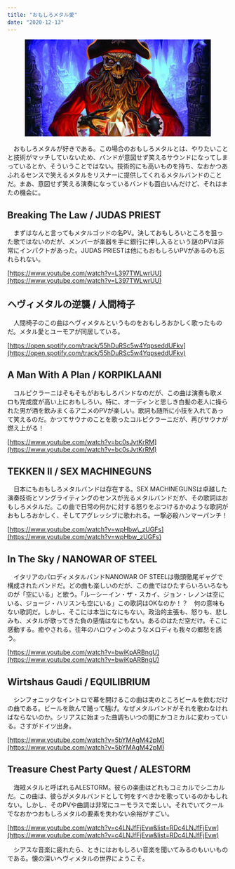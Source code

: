```yaml
---
title: "おもしろメタル愛"
date: "2020-12-13"
---
```


<figure>

![](assets/n98f78fc28943_7d87ae304271e57b384e5006d7dde1ed.png)

</figure>

　おもしろメタルが好きである。この場合のおもしろメタルとは、やりたいことと技術がマッチしていないため、バンドが意図せず笑えるサウンドになってしまっているとか、そういうことではない。技術的にも高いものを持ち、なおかつあふれるセンスで笑えるメタルをリスナーに提供してくれるメタルバンドのことだ。まあ、意図せず笑える演奏になっているバンドも面白いんだけど、それはまたの機会に。

## Breaking The Law / JUDAS PRIEST

　まずはなんと言ってもメタルゴッドの名PV。決しておもしろいところを狙った歌ではないのだが、メンバーが楽器を手に銀行に押し入るという謎のPVは非常にインパクトがあった。JUDAS PRIESTは他にもおもしろいPVがあるのも忘れられない。

[https://www.youtube.com/watch?v=L397TWLwrUU](https://www.youtube.com/watch?v=L397TWLwrUU)

## ヘヴィメタルの逆襲 / 人間椅子

　人間椅子のこの曲はヘヴィメタルというものをおもしろおかしく歌ったものだ。メタル愛とユーモアが同居している。

[https://open.spotify.com/track/55hDuRSc5w4YqpseddUFkv](https://open.spotify.com/track/55hDuRSc5w4YqpseddUFkv)

## A Man With A Plan / KORPIKLAANI

　コルピクラーニはそもそもがおもしろバンドなのだが、この曲は演奏も歌メロも完成度が高い上におもしろい。特に、オーディンと思しき白髪の老人に操られた男が酒を飲みまくるアニメのPVが楽しい。歌詞も随所に小技を入れてあって笑えるのだ。かつてサウナのことを歌ったコルピクラーニだが、再びサウナが燃え上がる！

[https://www.youtube.com/watch?v=bc0sJvtKrRM](https://www.youtube.com/watch?v=bc0sJvtKrRM)

## TEKKEN II / SEX MACHINEGUNS  

　日本にもおもしろメタルバンドは存在する。SEX MACHINEGUNSは卓越した演奏技術とソングライティングのセンスが光るメタルバンドだが、その歌詞はおもしろメタルだ。この曲で日常の何かに対する怒りをぶつけるかのような歌詞がおもしろおかしく、そしてアグレッシブに歌われる。一撃必殺ハンマーパンチ！

[https://www.youtube.com/watch?v=wpHbw\_zUGFs](https://www.youtube.com/watch?v=wpHbw_zUGFs)

## In The Sky / NANOWAR OF STEEL

　イタリアのパロディメタルバンドNANOWAR OF STEELは徹頭徹尾ギャグで構成されたバンドだ。どの曲も楽しいのだが、この曲ではひたすらいろいろなものが「空にいる」と歌う。「ルーシーイン・ザ・スカイ、ジョン・レノンは空にいる、ジョージ・ハリスンも空にいる」この歌詞はOKなのか！？　何の意味もない歌詞だ。しかし、そこには本当になにもない。政治的主張も、怒りも、悲しみも、メタルが歌ってきた負の感情はなにもない。あるのはただ空だけ。そこに感動する。癒やされる。往年のハロウィンのようなメロディも我々の郷愁を誘う。

[https://www.youtube.com/watch?v=bwiKpARBngU](https://www.youtube.com/watch?v=bwiKpARBngU)

## Wirtshaus Gaudi / EQUILIBRIUM  

　シンフォニックなイントロで幕を開けるこの曲は実のところビールを飲むだけの曲である。ビールを飲んで踊って騒げ。なぜメタルバンドがそれを歌わなければならないのか。シリアスに始まった曲調もいつの間にかコミカルに変わっている。さすがドイツ出身。

[https://www.youtube.com/watch?v=5bYMAgM42pM](https://www.youtube.com/watch?v=5bYMAgM42pM)

## Treasure Chest Party Quest / ALESTORM

　海賊メタルと呼ばれるALESTORM。彼らの楽曲はどれもコミカルでシニカルだ。この曲は、彼らがメタルバンドとして何をすべきかを歌っているのかもしれない。しかし、そのPVや曲調は非常にユーモラスで楽しい。それでいてクールでなおかつおもしろメタルの要素を失わない余裕がすごい。

[https://www.youtube.com/watch?v=c4LNJfFjEvw&list=RDc4LNJfFjEvw](https://www.youtube.com/watch?v=c4LNJfFjEvw&list=RDc4LNJfFjEvw)

　シアスな音楽に疲れたら、ときにはおもしろい音楽を聞いてみるのもいいものである。懐の深いヘヴィメタルの世界にようこそ。
